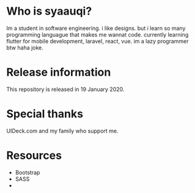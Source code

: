 # Who is syaauqi?
Im a student in software engineering. i like designs. but i learn so many programming languague that makes me wannat code.
currently learning flutter for mobile development, laravel, react, vue.
im a lazy programmer btw haha joke.

# Release information
This repository is released in 19 January 2020.

# Special thanks
UIDeck.com and my family who support me.

# Resources
  - Bootstrap
  - SASS
  - 
